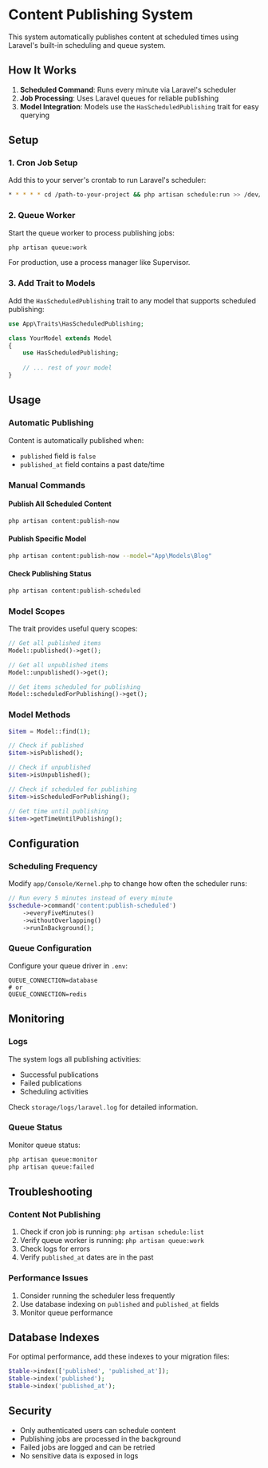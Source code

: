 # Content Publishing System

This system automatically publishes content at scheduled times using Laravel's built-in scheduling and queue system.

## How It Works

1. **Scheduled Command**: Runs every minute via Laravel's scheduler
2. **Job Processing**: Uses Laravel queues for reliable publishing
3. **Model Integration**: Models use the `HasScheduledPublishing` trait for easy querying

## Setup

### 1. Cron Job Setup

Add this to your server's crontab to run Laravel's scheduler:

```bash
* * * * * cd /path-to-your-project && php artisan schedule:run >> /dev/null 2>&1
```

### 2. Queue Worker

Start the queue worker to process publishing jobs:

```bash
php artisan queue:work
```

For production, use a process manager like Supervisor.

### 3. Add Trait to Models

Add the `HasScheduledPublishing` trait to any model that supports scheduled publishing:

```php
use App\Traits\HasScheduledPublishing;

class YourModel extends Model
{
    use HasScheduledPublishing;
    
    // ... rest of your model
}
```

## Usage

### Automatic Publishing

Content is automatically published when:
- `published` field is `false`
- `published_at` field contains a past date/time

### Manual Commands

#### Publish All Scheduled Content
```bash
php artisan content:publish-now
```

#### Publish Specific Model
```bash
php artisan content:publish-now --model="App\Models\Blog"
```

#### Check Publishing Status
```bash
php artisan content:publish-scheduled
```

### Model Scopes

The trait provides useful query scopes:

```php
// Get all published items
Model::published()->get();

// Get all unpublished items
Model::unpublished()->get();

// Get items scheduled for publishing
Model::scheduledForPublishing()->get();
```

### Model Methods

```php
$item = Model::find(1);

// Check if published
$item->isPublished();

// Check if unpublished
$item->isUnpublished();

// Check if scheduled for publishing
$item->isScheduledForPublishing();

// Get time until publishing
$item->getTimeUntilPublishing();
```

## Configuration

### Scheduling Frequency

Modify `app/Console/Kernel.php` to change how often the scheduler runs:

```php
// Run every 5 minutes instead of every minute
$schedule->command('content:publish-scheduled')
    ->everyFiveMinutes()
    ->withoutOverlapping()
    ->runInBackground();
```

### Queue Configuration

Configure your queue driver in `.env`:

```env
QUEUE_CONNECTION=database
# or
QUEUE_CONNECTION=redis
```

## Monitoring

### Logs

The system logs all publishing activities:
- Successful publications
- Failed publications
- Scheduling activities

Check `storage/logs/laravel.log` for detailed information.

### Queue Status

Monitor queue status:

```bash
php artisan queue:monitor
php artisan queue:failed
```

## Troubleshooting

### Content Not Publishing

1. Check if cron job is running: `php artisan schedule:list`
2. Verify queue worker is running: `php artisan queue:work`
3. Check logs for errors
4. Verify `published_at` dates are in the past

### Performance Issues

1. Consider running the scheduler less frequently
2. Use database indexing on `published` and `published_at` fields
3. Monitor queue performance

## Database Indexes

For optimal performance, add these indexes to your migration files:

```php
$table->index(['published', 'published_at']);
$table->index('published');
$table->index('published_at');
```

## Security

- Only authenticated users can schedule content
- Publishing jobs are processed in the background
- Failed jobs are logged and can be retried
- No sensitive data is exposed in logs 
